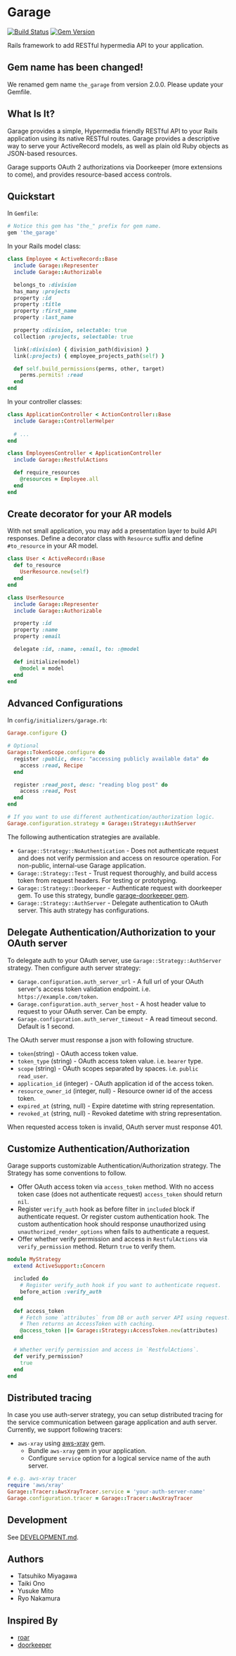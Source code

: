 # Garage
[![Build Status](https://travis-ci.org/cookpad/garage.svg?branch=master)](https://travis-ci.org/cookpad/garage) [![Gem Version](https://badge.fury.io/rb/the_garage.svg)](https://badge.fury.io/rb/the_garage)

Rails framework to add RESTful hypermedia API to your application.

## Gem name has been changed!
We renamed gem name `the_garage` from version 2.0.0. Please update your Gemfile.

## What Is It?

Garage provides a simple, Hypermedia friendly RESTful API to your Rails application using its native RESTful routes. Garage provides a descriptive way to serve your ActiveRecord models, as well as plain old Ruby objects as JSON-based resources.

Garage supports OAuth 2 authorizations via Doorkeeper (more extensions to come), and provides resource-based access controls.

## Quickstart

In `Gemfile`:

```ruby
# Notice this gem has "the_" prefix for gem name.
gem 'the_garage'
```

In your Rails model class:

```ruby
class Employee < ActiveRecord::Base
  include Garage::Representer
  include Garage::Authorizable

  belongs_to :division
  has_many :projects
  property :id
  property :title
  property :first_name
  property :last_name

  property :division, selectable: true
  collection :projects, selectable: true

  link(:division) { division_path(division) }
  link(:projects) { employee_projects_path(self) }

  def self.build_permissions(perms, other, target)
    perms.permits! :read
  end
end
```

In your controller classes:

```ruby
class ApplicationController < ActionController::Base
  include Garage::ControllerHelper
  
  # ...
end

class EmployeesController < ApplicationController
  include Garage::RestfulActions

  def require_resources
    @resources = Employee.all
  end
end
```

## Create decorator for your AR models
With not small application, you may add a presentation layer to build API responses.
Define a decorator class with `Resource` suffix and define `#to_resource` in
your AR model.

```ruby
class User < ActiveRecord::Base
  def to_resource
    UserResource.new(self)
  end
end

class UserResource
  include Garage::Representer
  include Garage::Authorizable

  property :id
  property :name
  property :email

  delegate :id, :name, :email, to: :@model

  def initialize(model)
    @model = model
  end
end
```

## Advanced Configurations

In `config/initializers/garage.rb`:

```ruby
Garage.configure {}

# Optional
Garage::TokenScope.configure do
  register :public, desc: "accessing publicly available data" do
    access :read, Recipe
  end

  register :read_post, desc: "reading blog post" do
    access :read, Post
  end
end

# If you want to use different authentication/authorization logic.
Garage.configuration.strategy = Garage::Strategy::AuthServer
```

The following authentication strategies are available.

- `Garage::Strategy::NoAuthentication` - Does not authenticate request and
    does not verify permission and access on resource operation. For non-public,
    internal-use Garage application.
- `Garage::Strategy::Test` - Trust request thoroughly, and build access token
    from request headers. For testing or prototyping.
- `Garage::Strategy::Doorkeeper` - Authenticate request with doorkeeper gem.
    To use this strategy, bundle [garage-doorkeeper gem](https://github.com/cookpad/garage-doorkeeper).
- `Garage::Strategy::AuthServer` - Delegate authentication to OAuth server.
    This auth strategy has configurations.

## Delegate Authentication/Authorization to your OAuth server

To delegate auth to your OAuth server, use `Garage::Strategy::AuthServer` strategy.
Then configure auth server strategy:

- `Garage.configuration.auth_server_url` - A full url of your OAuth server's
    access token validation endpoint. i.e. `https://example.com/token`.
- `Garage.configuration.auth_server_host` - A host header value to request to
    your OAuth server. Can be empty.
- `Garage.configuration.auth_server_timeout` - A read timeout second. Default
    is 1 second.

The OAuth server must response a json with following structure.

- `token`(string) - OAuth access token value.
- `token_type` (string) - OAuth access token value. i.e. `bearer` type.
- `scope` (string) - OAuth scopes separated by spaces. i.e. `public read_user`.
- `application_id` (integer) - OAuth application id of the access token.
- `resource_owner_id` (integer, null) - Resource owner id of the access token.
- `expired_at` (string, null) - Expire datetime with string representation.
- `revoked_at` (string, null) - Revoked datetime with string representation.

When requested access token is invalid, OAuth server must response 401.

## Customize Authentication/Authorization

Garage supports customizable Authentication/Authorization strategy.
The Strategy has some conventions to follow.

- Offer OAuth access token via `access_token` method. With no access token case
    (does not authenticate request) `access_token` should return `nil`.
- Register `verify_auth` hook as before filter in `included` block if
    authenticate request. Or register custom authentication hook. The custom
    authentication hook should response unauthorized using
    `unauthorized_render_options` when fails to authenticate a request.
- Offer whether verify permission and access in `RestfulActions` via
    `verify_permission` method. Return `true` to verify them.

```ruby
module MyStrategy
  extend ActiveSupport::Concern

  included do
    # Register verify_auth hook if you want to authenticate request.
    before_action :verify_auth
  end

  def access_token
    # Fetch some `attributes` from DB or auth server API using request.
    # Then returns an AccessToken with caching.
    @access_token ||= Garage::Strategy::AccessToken.new(attributes)
  end

  # Whether verify permission and access in `RestfulActions`.
  def verify_permission?
    true
  end
end
```

## Distributed tracing
In case you use auth-server strategy, you can setup distributed tracing for the service communication between garage application and auth server.
Currently, we support following tracers:

- `aws-xray` using [aws-xray](https://github.com/taiki45/aws-xray) gem.
  - Bundle `aws-xray` gem in your application.
  - Configure `service` option for a logical service name of the auth server.

```ruby
# e.g. aws-xray tracer
require 'aws/xray'
Garage::Tracer::AwsXrayTracer.service = 'your-auth-server-name'
Garage.configuration.tracer = Garage::Tracer::AwsXrayTracer
```

## Development

See [DEVELOPMENT.md](DEVELOPMENT.md).

## Authors

* Tatsuhiko Miyagawa
* Taiki Ono
* Yusuke Mito
* Ryo Nakamura

## Inspired By

* [roar](https://github.com/apotonick/roar)
* [doorkeeper](https://github.com/doorkeeper-gem/doorkeeper)

